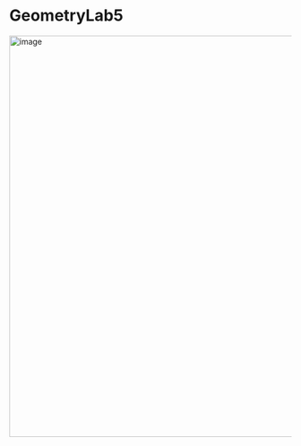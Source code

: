 # GeometryLab5

<img width="717" alt="image" src="https://user-images.githubusercontent.com/73034324/159160666-6be47c4c-cf5c-4aae-933a-8c5be9f37965.png">
